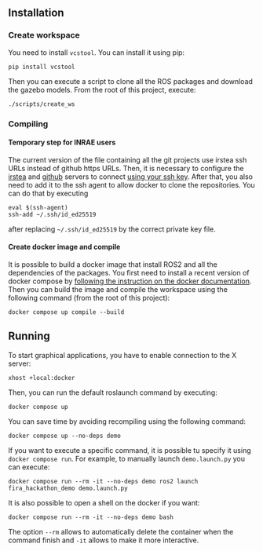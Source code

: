 ## Installation

### Create workspace

You need to install `vcstool`. You can install it using pip:
```
pip install vcstool
```

Then you can execute a script to clone all the ROS packages and download the gazebo models.
From the root of this project, execute:
```
./scripts/create_ws
```

### Compiling

#### Temporary step for INRAE users

The current version of the file containing all the git projects use irstea ssh URLs instead of github
https URLs.
Then, it is necessary to configure the [irstea](https://gitlab.irstea.fr/-/profile/keys) and
[github](https://github.com/settings/keys) servers to connect [using your ssh key](https://docs.github.com/en/github-ae@latest/authentication/connecting-to-github-with-ssh/adding-a-new-ssh-key-to-your-github-account).
After that, you also need to add it to the ssh agent to allow docker to clone the repositories.
You can do that by executing
```
eval $(ssh-agent)
ssh-add ~/.ssh/id_ed25519
```
after replacing `~/.ssh/id_ed25519` by the correct private key file.

#### Create docker image and compile

It is possible to build a docker image that install ROS2 and all the dependencies of the packages.
You first need to install a recent version of docker compose by [following the instruction on the
docker documentation](https://docs.docker.com/compose/install/linux/).
Then you can build the image and compile the workspace using the following command (from the root of
this project):
```
docker compose up compile --build
```

## Running

To start graphical applications, you have to enable connection to the X server:
```
xhost +local:docker
```
Then, you can run the default roslaunch command by executing:
```
docker compose up
```

You can save time by avoiding recompiling using the following command:
```
docker compose up --no-deps demo
```

If you want to execute a specific command, it is possible tu specify it using `docker compose run`.
For example, to manually launch `demo.launch.py` you can execute:
```
docker compose run --rm -it --no-deps demo ros2 launch fira_hackathon_demo demo.launch.py
```
It is also possible to open a shell on the docker if you want:
```
docker compose run --rm -it --no-deps demo bash
```
The option `--rm` allows to automatically delete the container when the command finish and `-it`
allows to make it more interactive.
